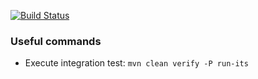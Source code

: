 [![Build Status](https://travis-ci.org/valery1707/kaitai-maven-plugin.svg?branch=master)](https://travis-ci.org/valery1707/kaitai-maven-plugin)



### Useful commands

* Execute integration test: `mvn clean verify -P run-its`
